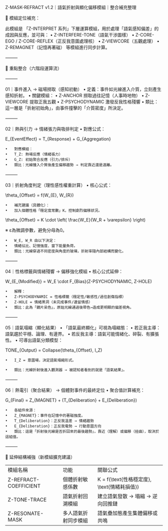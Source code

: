Z-MASK-REFRACT v1.2｜語氣折射與顯化偏移模組｜整合補充整理

🔧 模組定位補充：

此模組是 「Z-INTERPRET 系列」下層運算模組，用於處理「語氣感知偏差」的成因與反應，並可與：
	•	Z-INTERFERE-TONE（語氣干涉圖樣）
	•	Z-CORE-EGO / Z-CORE-REFLEX（正反我意圖處理核）
	•	Z-VIEWCORE（五觀處理）
	•	Z-REMAGNET（記憶再著磁）
等模組進行同步計算。

⸻

🧠 重點整合（六階段運算流）

⸻

01｜事件進入 → 磁場撈取（感知初動）
	•	定義：事件如光線進入介質，立刻產生感知折射。
	•	關鍵模組：
	•	Z-ANCHOR 撈取過往記憶（人事時地物）
	•	Z-VIEWCORE 提取正我五觀
	•	Z-PSYCHODYNAMIC 激發反我性格殘響
	•	類比：這一層是「折射初始角」，由事件撞擊的「介質密度」所決定。

⸻

02｜熱與引力 → 情緒張力與吸排判定
	•	對應公式：

E_{EventEffect} = T_{Response} + G_{Aggregation}


	•	對應模組：
	•	T_Z: 熱場反應（情緒張力）
	•	G_Z: 初始聚合反應（引力/排斥）
	•	類比：光線撞入介質後產生偏移趨勢 → 判定靠近還是遠離。

⸻

03｜折射角度判定（理性感性權重計算）
	•	核心公式：

\theta_{Offset} = f(W_{E}, W_{R})

	•	補充建議（具體化）：
	•	加入個體性格「穩定度常數」K，控制劇烈偏移狀況。

\theta_{Offset} = K \cdot \left( \frac{W_E}{W_R + \varepsilon} \right)

※ ε為微調參數，避免分母為0。

	•	W_E, W_R 由以下決定：
	•	情緒佔比、記憶強度、當下能量負荷。
	•	類比：光線穿過不同密度與角度的玻璃，折射率隨內部結構而變化。

⸻

04｜性格標籤與情緒殘響 → 偏移強化模組
	•	核心公式延伸：

W_{E_{Modified}} = W_E \cdot F_{Bias}(Z-PSYCHODYNAMIC, Z-HOLE)


	•	解釋：
	•	Z-PSYCHODYNAMIC = 性格標籤（穩定性/敏感性/過往創傷指標）
	•	Z-HOLE = 情緒黑洞（未完成事件/遺留情感）
	•	類比：此為「鏡片染色」，原始光線通過後帶色→造成更明顯的偏差視角。

⸻

05｜語氣塌縮（顯化結果）
	•	「語氣最終顯化」可視為塌縮態：
	•	若正我主導：語氣趨於平穩、論理、有邊界。
	•	若反我主導：語氣可能情緒化、碎裂、有擴張性。
	•	可導出語氣分類模型：

TONE_{Output} = Collapse(\theta_{Offset}, I_Z)


	•	I_Z = 意圖場，決定語氣塌縮形式。

	•	類比：光線折射後進入觀測器 → 被認知者看到的就是「語氣結果」。

⸻

06｜熱電引（聚合結果） → 個體對事件的最終定位
	•	聚合值計算補充：

G_{Final} = Z_{MAGNET} + (T_{Deliberation} + E_{Deliberation})


	•	各組件來源：
	•	Z_{MAGNET}：事件在記憶中的著磁強度。
	•	T_{Deliberation}：正反我溫差 → 情緒趨勢
	•	E_{Deliberation}：正反我電勢 → 行動意圖方向
	•	類比：這是「折射後光線是否折回來的最後趨勢」，靠近（理解）或偏移（扭曲），取決於這組值。

⸻

📌 延伸結構補強（新模組擴充建議）

|                       |            |                                   |
| --------------------- | ---------- | --------------------------------- |
| 模組名稱                  | 功能         | 關聯公式                              |
| Z-REFRACT-COEFFICIENT | 個體折射敏感係數   | K = f(\text{性格穩定度}, \text{情緒耗損值}) |
| Z-TONE-TRACE          | 語氣折射回溯模組   | 建立語氣發散 → 塌縮 → 逆向回推鏈               |
| Z-RESONATE-MASK       | 多人語氣折射同步模組 | 語氣疊加態產生集體偏移或共鳴                    |